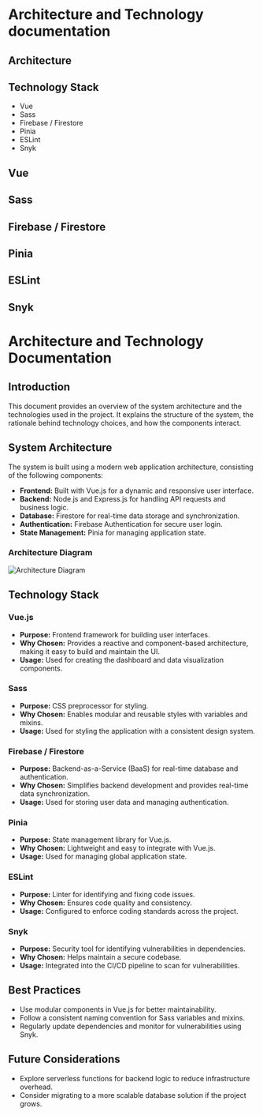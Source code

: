 # Architecture and Technology documentation

## Architecture

## Technology Stack

- Vue
- Sass
- Firebase / Firestore
- Pinia
- ESLint
- Snyk

## Vue

## Sass

## Firebase / Firestore

## Pinia

## ESLint

## Snyk

# Architecture and Technology Documentation

## Introduction
This document provides an overview of the system architecture and the technologies used in the project. It explains the structure of the system, the rationale behind technology choices, and how the components interact.

## System Architecture
The system is built using a modern web application architecture, consisting of the following components:
- **Frontend:** Built with Vue.js for a dynamic and responsive user interface.
- **Backend:** Node.js and Express.js for handling API requests and business logic.
- **Database:** Firestore for real-time data storage and synchronization.
- **Authentication:** Firebase Authentication for secure user login.
- **State Management:** Pinia for managing application state.

### Architecture Diagram
![Architecture Diagram](path/to/diagram.png)

## Technology Stack

### Vue.js
- **Purpose:** Frontend framework for building user interfaces.
- **Why Chosen:** Provides a reactive and component-based architecture, making it easy to build and maintain the UI.
- **Usage:** Used for creating the dashboard and data visualization components.

### Sass
- **Purpose:** CSS preprocessor for styling.
- **Why Chosen:** Enables modular and reusable styles with variables and mixins.
- **Usage:** Used for styling the application with a consistent design system.

### Firebase / Firestore
- **Purpose:** Backend-as-a-Service (BaaS) for real-time database and authentication.
- **Why Chosen:** Simplifies backend development and provides real-time data synchronization.
- **Usage:** Used for storing user data and managing authentication.

### Pinia
- **Purpose:** State management library for Vue.js.
- **Why Chosen:** Lightweight and easy to integrate with Vue.js.
- **Usage:** Used for managing global application state.

### ESLint
- **Purpose:** Linter for identifying and fixing code issues.
- **Why Chosen:** Ensures code quality and consistency.
- **Usage:** Configured to enforce coding standards across the project.

### Snyk
- **Purpose:** Security tool for identifying vulnerabilities in dependencies.
- **Why Chosen:** Helps maintain a secure codebase.
- **Usage:** Integrated into the CI/CD pipeline to scan for vulnerabilities.

## Best Practices
- Use modular components in Vue.js for better maintainability.
- Follow a consistent naming convention for Sass variables and mixins.
- Regularly update dependencies and monitor for vulnerabilities using Snyk.

## Future Considerations
- Explore serverless functions for backend logic to reduce infrastructure overhead.
- Consider migrating to a more scalable database solution if the project grows.